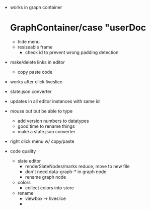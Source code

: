- works in graph container
    # GraphContainer/case "userDoc

    - hide menu
    - resizeable frame
        - check id to prevent wrong padding detection








- make/delete links in editor
    - copy paste code














- works after click liveslice
- state.json converter
- updates in all editor instances with same id
- mouse out but be able to type
    - add version numbers to datatypes
    - good time to rename things
    - make a state.json converter
- right click menu w/ copy/paste
- code quality
    - slate editor
        - renderSlateNodes/marks reduce, move to new file
        - don't need data-graph-* in graph node
        - rename graph node
    - colors
        - collect colors into store
    - rename
        - viewbox -> liveslice
        - 